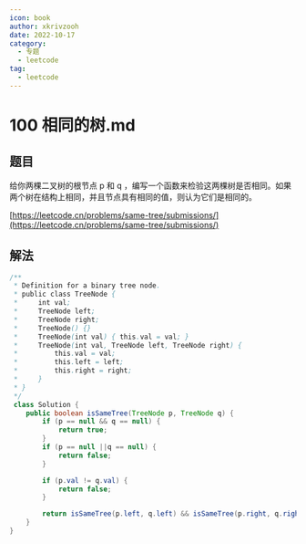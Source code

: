 ```yaml
---
icon: book
author: xkrivzooh
date: 2022-10-17
category:
  - 专题
  - leetcode
tag:
  - leetcode
---
```


# 100 相同的树.md

## 题目

给你两棵二叉树的根节点 p 和 q ，编写一个函数来检验这两棵树是否相同。如果两个树在结构上相同，并且节点具有相同的值，则认为它们是相同的。

[https://leetcode.cn/problems/same-tree/submissions/](https://leetcode.cn/problems/same-tree/submissions/)

## 解法

```java
/**
 * Definition for a binary tree node.
 * public class TreeNode {
 *     int val;
 *     TreeNode left;
 *     TreeNode right;
 *     TreeNode() {}
 *     TreeNode(int val) { this.val = val; }
 *     TreeNode(int val, TreeNode left, TreeNode right) {
 *         this.val = val;
 *         this.left = left;
 *         this.right = right;
 *     }
 * }
 */
 class Solution {
    public boolean isSameTree(TreeNode p, TreeNode q) {
        if (p == null && q == null) {
            return true;
        }
        if (p == null ||q == null) {
            return false;
        }

        if (p.val != q.val) {
            return false;
        }

        return isSameTree(p.left, q.left) && isSameTree(p.right, q.right);
    }
}
```
